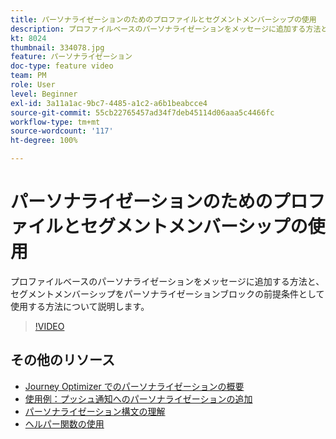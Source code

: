 ```yaml
---
title: パーソナライゼーションのためのプロファイルとセグメントメンバーシップの使用
description: プロファイルベースのパーソナライゼーションをメッセージに追加する方法と、セグメントメンバーシップをパーソナライゼーションブロックの前提条件として使用する方法について説明します。
kt: 8024
thumbnail: 334078.jpg
feature: パーソナライゼーション
doc-type: feature video
team: PM
role: User
level: Beginner
exl-id: 3a11a1ac-9bc7-4485-a1c2-a6b1beabcce4
source-git-commit: 55cb22765457ad34f7deb45114d06aaa5c4466fc
workflow-type: tm+mt
source-wordcount: '117'
ht-degree: 100%

---
```


# パーソナライゼーションのためのプロファイルとセグメントメンバーシップの使用

プロファイルベースのパーソナライゼーションをメッセージに追加する方法と、セグメントメンバーシップをパーソナライゼーションブロックの前提条件として使用する方法について説明します。

>[!VIDEO](https://video.tv.adobe.com/v/334078?quality=12)

## その他のリソース

* [Journey Optimizer でのパーソナライゼーションの概要](https://experienceleague.adobe.com/docs/journey-optimizer/using/create-messages/personalization/personalize.html?lang=ja)
* [使用例：プッシュ通知へのパーソナライゼーションの追加](https://experienceleague.corp.adobe.com/docs/journey-optimizer/using/create-messages/personalization/personalization-use-case.html?lang=ja)
* [パーソナライゼーション構文の理解](https://experienceleague.adobe.com/docs/journey-optimizer/using/create-messages/personalization/personalization-syntax.html?lang=ja)
* [ヘルパー関数の使用](https://experienceleague-review.corp.adobe.com/docs/journey-optimizer/using/create-messages/personalization/functions/functions.html?lang=ja)
